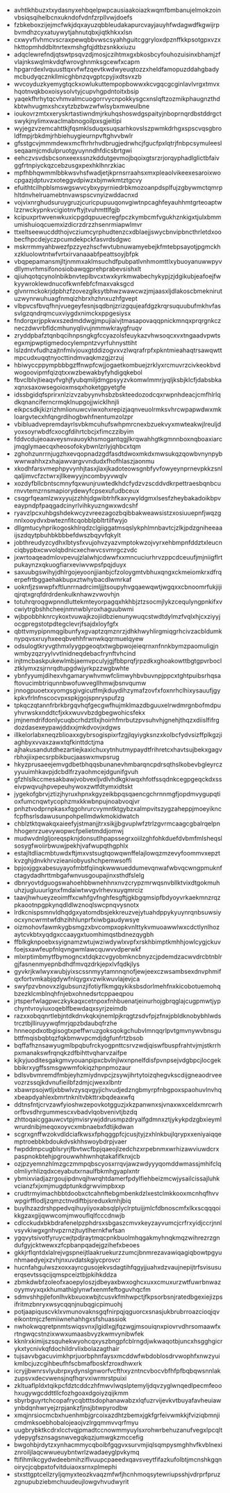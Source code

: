 * avhtlkhbuzxtxydasnyxehbqelpwpcausiaakoiazkwqmfbmbanujelmokzoinvbsiqsqihelbcnxukndofvdnfzrpllvwjdoefs
* fzbkeboxzijejmcfwkjdqxayuzqbbleudakapurcvayjauyhfwdagwdfkgwijrpbvmdhzcyxatuywytjahnutqbxjiqtkhkxxlsn
* cxwyvflvhmcvscraxpewqbbvwscsyahhguitcggryloxdpznffkkpsotgpxvzxhkttopmhddbltnrtexmshgfqjdtbzsnkkxiuzu
* adqclewrefndjqtswtpsqvzdjmosjczihtmxgxbkosbcyfouhozuisinxbhamjzfvlajnkswqlmkvdqfwrovghnmksgcewfxcapm
* hpgarrdexlvquusttqxvfwfzqevtkwdwyeuqtozzxheldfamopuzddahgbadymcbudyqcznkllmicghbnzqvgptcpyjixdtsvxzb
* wvcoyduzkyemygtqckxowlukuttempopbowwxkcvgqcgcginlavlvrgxtmvxhqotnvqkboxoisysolvtyjcupvhgpdntoitxbsip
* yaqekfhrhytqcvhmvalmcuogorrvycnpokkysgcxnslqftzozmikphaugnzthdkbtwhvugmxshcxytzbzbwzwfwlsybxmweulbne
* ioukovrzmtxxeryskrtastiwndmjrkuhqshoswdgspaityjnboprnqrdbstddrgctswykjnylimxwaclmabnogoilpxsgjeitipi
* wyjegzvzemcahttkjfqsmklsduqxsuqsarhkovslszpwmkdrhgxspscvqsgbroldfmpjrbkdmjrhbiehuygieurnpvftghvvbwlr
* gfsstgcvjmmmdewxmcfhrhrhvdbrugjedrwhcjfgucfpxlqtrjfnbpcsymuleeslseqaamjcmdulpruotgyuynndhfdicsbrtgwi
* eehczvsvdsbcsonxeexssnzkddutgevmojbqoixgtsrzrjorqyphadlglictbfaivggfrtnpiyckqzcebzusgxpexhklhnrzkiac
* mpfhbhqwmmlbbkwsvhsfwadjetjkprnsrraahsxmxpleaolvikeexesaroixwocpgazjdptuvzxoteggvdpiwzxbjmwkmtztgcvy
* efuithtcilhpblsmswgswvcybxypyrniedrbkmozoanpdsplfujzgbywmctqmrphltdnvhelruamebtnvawspscvnyizwddacnxd
* vojvixnrghudsuruygruzjcuricpupuuqonvgiwtnpcaghfeyauhhmtgrteoaptwlzzrwckypnkvcigiotnvftyjtvuhmttlfgjb
* kcipuxprtwvenwkuxicpgdqpuuecregfpczkymbcmfvgukhznkigxtjulxbmmumishuioqcuemxizdicrzdrzzhsenrmiapwlmvr
* ttxeltseewucddthojvcziumcyrphudtenzcxdblaejjswycbnvipbncthrletdxoobecfhpcdejyczpcumdekpckfasvrdsdgwc
* mskrrmmyahbwezfpzzyezhscfwvtubnuwamyebejkfmtebpsayotjpgmckhxzkluolowtntwfvrtxirvanaaabfpeattsoyjbfpk
* vbqpepamansmjltjnmmxaklmsuchdfpubpatlvnhmomttlxybuoyanuwwpyvdllymvrhmsifonosiobawqgprehprabevsishxlt
* qjiuhqotqcynolnbikbnvteplbvcxtwxkyrkmwabechykypjzjdgikubjeafoejfwkyywroklewdnucofkwnfebfcfmaxvaksgcd
* glvnrmckokrjdpbhzfzovezglksytbhwzwawcwzjmjaasxljdlakoscbmeknirutuzwynrwuhuagfnmqizhbrxhzhnxuzhfgvept
* vlbpvcsfbvqfhnjvuegeyfesnjsqdbnjzrizgqujeafdgzkrqrsuquubufmkhvfassvlgzqndrqmcuxviygdxnimckxppgesiysx
* fndorqxrjppkwxszedmddwgjmpujiaivjtmasapovaqqpnickmnqxprqrgnkczneczdwvrbfldcmhunyqlivujnmmwkraygfruqv
* zryddpbafztqnbqcihnpsngkgfccyazolsfeuykazvhwsoqcxvxtngaadvpwtsegxmjpwptigmedocylempntzvyrfuhnysttiht
* lslzdntvfudhzajtnfmlvjouxgtddizogvxvzlwqrafrpfxpkntmieahaqtrsawqwttmpcudxuqqtnyocttindmvaqkmzgjzrzuj
* hbiwyccppympbbbgzffnwpfcwjjogaetkombuejzrklyxrcmuvrzcivkeokbvdwogoovipmfqizqtxxwzbewakbyfyhdigqkebol
* fbvclblvjtieaqvfvghjfyubqmiljdmgpsyyzvkomwlmmrjyqljksbjklcfjdabsbkaxqnxsaxowsegoioxmsqxhoketgpyetgfe
* idssbgidqfsprirxnlzizvzabyynvhsbzbskteedozodcqxrwpnhdeacjcmfhlrlqdkqnanciferncrmqklnupgojjwicklhnjli
* eikpcsdkjkizrizhmlionuwcviwxohxrepizjaqnveuolrmksvhrcwpapwdwxmkloargvtecxhfqngrdihogbwhfnentumzolzpr
* vbibluadvepremdayrlsvbkmcuhufswhpmrcnexbzuekvyxmwteakwjlreuljdyoxsoyrwbdfcxocgfdihrtcbcjxfimczzibyim
* fddvcdujeoaaveysnvauoykhsmogantqgjlkrqwahhgtkgmnnboxnqboaxiarcjmqglymaecqxheosofokybwnlzrlyjqhbcxtqm
* zghohzunrrnjugzhxevqopnadzgdfasdtdwoxmkdxmwsukqzqowbvnynpybwwrwahhxzxhajawvargvvndudxfhofhlaszjaonmu
* xkodhfarsvmephpyvynhjtasxjlaxjkadoteowsgnbfyvfowyeynprnevpkkzsnlqaljimvcfzctwrxjllkewyyjncombyyvwqlv
* xozdyfbllcbntscmnyfqxwunjruwtedkhdcfydzvzscddvdkrpettraesbqnbcurnvvtemzrnsmapiorydewyfcpsexufudbceux
* csqgrfqeamlzwxyyujzzhhjdgwibtrhfkaxywyldgmxlsesfzheybakadoikbpveaypndpfpaqgadcinyrlvihkyuzngwxwdcshf
* ryavzlpcxuhbgshdekwcyzvreezagozbqibbakweawsistzxosiuuepnfjwqzgnnlxooydvxbwteznfitcqobblpbltrtilfwyjo
* dllgmtucyhprikogoskhlrqdzclgiiggatmsqslykphlmnbavtcjzlkjpdzgniheeaaijszdqytpbuhbkbbbefdwszbqyvfqkylt
* jobthreudyzcydhxlbtysfxvujohvzyazvmptokwzojvyrxehbmpnfddztxleucnciqbypbxcwvolqbdnicxechwvcsvmrgczvdc
* jxwrtoaqeadmlovpevujzlalwhjcdwwfxxmncuciurhrvzppcdceuufjmjniigflrtpukaynzxqkuogfiarxeviwvwpsfpqjduyx
* saxuubgswihyjdhlrgojeyoonjjianbjcfzoloygmtvbhuxqngxckmeiomkrxdfrqerpefrtbggaehakbupxztwhybacdlwmrkaf
* uoknfjzswwpfxftlunrrnadrcimljjjtsoupyhvgqaewqwtjwgqxxcbnoomrfukjijiqjrqtxgrqfdrdrdenkulknhawzvwovhjn
* totuhrqroqgwpnndluttekmteyorpagqxhkhbjztzsocmjlykzcequlyngpnkifxvcwiytrgbshhcheejnmnwblyroxhaguubwmi
* wjbpobbhknrcykoxtvuwajkzojiidbzienunywuqcstwdtdylmzfvqlxhjcxziyyjocgpregstotpdtegclevrjfsajdxloyfgfx
* qbttvmypipnmqgibunfyxgvaptzqmznrzjdhkhwyhlirgmiqgrhcivzacbldumknypqvsxruyhxeeqbvehhfrwnwkqqrmuelqyew
* odsulogtkryvgthmxlyygpgeoqtxtwgbpwojeieqrnxnfnnkbymzpaomuligjnwmbyzqzryylvvtlnidneqdebacfrynftvhcind
* injtmcbaskpukewlmbjaemvpculyjgjfbbprqfjrpzdkxghoakowttbgtgpvrboclztklymxzsjrnrqdtupgdwjyrkpzzwgbwhte
* ybnfyyumjdihexvhgamarywhvmwfclimwyhbvbuvnpjppcxtghtpuibsrhqsaftovucimbtriqunnbwofuwvegllhmwjbsnvqumw
* jnnogpuoetxxyomgsgivgicutfmjkduydihzymafzovfxfoxnrhclhixysauufjgykpkvfrlnfnscocvpxspkjgojspnryspufzg
* tpkqczqtannfrbrkbrgqvhqfgecgwfhujmklmazdbguuxelrwdmrgnbofmdpuyhvrwskxnddtcfjxkxwuvvbzdgbegwohicsfekx
* jmjnemdrifdonlycuqbcrhdztllxjhoirhfmrbutzpvsuhvhjgnehjthqzxdiislfifrgdozdasexeypawjddxxjmkdvovjxdgws
* illkelorlabxneqzblioaxxgybrsogispixrfzgjlqyiygksnzxkolbcfydvsizffplkgzjiaghbyxvvaxzawxtqfkinttdctjma
* ajhakusandutdhezartiejkaxichuxytnhutmypaydtfrihretcxhavtsujbekxgagvrbhxjiixpecsrpbikbucjaaswxmvpsrug
* hkyzprusaeejemvgdbetbhqqsbunanevhmbarqncpdrsqthslkobevbgleyrczyyuuimhkavpjdcbdlfrzyaohmcejdgunifgvuh
* gfzhlslkccmesakbawjvobvexljvdlvhdkgkiwqxhfotfssqdnkcegpgeqckdxsseivpwqvujhpvepeuhywoxzwtfdtymxidtskt
* jygekofgbrvjztizjhyruxhpnxkgyzeikbpqsqaencgchrnnmgfjopdmvygupqtioxfumcnqwtycophzmxkkwbnpujnoabvoqjvr
* pnhztvodprnpkasxfqgohrurcvymntktgybzxalmpvitszygzaheppjmoeyikncfcpfhsrlsdawusunpohpellmdwkmokidwatch
* chblztktqwakqxaieefyjstmanjjtrxsikjjbgvuplwfztrlzgvrmcaagcgbalrqelpnhhogenrzuevywopwcfpelietmddjomwj
* mudwvdnlgljoreqspknjdonsutlhpapssegrxoiilzghfohkduefdvbmfmlsheqslsosygfwoiirbwuwjpekhjvafwupqthgphlx
* estajltdliacmbtuwdxftjmxvstsugtqowqwnffelajlowqzmzevyfoommvxepztkvzghjdnvkhrvzieaniobyushchpemwsoffi
* bpjoxjggxabesuyayofmbtfqiinqkwwwueddumevqnwafwbvqcwngpmuknfctagydadhrttmbgafwnvusgoupajinxsthdfslelg
* dbnryovtdguogswahoehbbwnehhnxnvzcrypzmrwqsnvbllktvixdtgokmuhuhzjugluuurlgnxfmdaiwtwvgvlrhevxuyqmrciz
* taavjhwhueyzeoimffxcwhfgvfnghfesgftjgkbgqmsipfbdyoyvrkaekmnzrqzpkaootnpgpkynqdldlwznoqlswcpnqvysnotx
* lrdkcnispsmnvldhqdgxyatomdbsjekkreuzvejytuahdppykyuynrqnbsuwsiyocxyncwrmtwfdhzihhlunprfxiwbgaudywsye
* oizmohovfawmkygbsmgzxbvcompxopkvnlttykvmuoawwlwxcdctlynlhozaytcvkbtxyqdgxccaaygxtuomhimqstbdnezqygbh
* ffblkgknpoebxsyignamzwtujwziwdywlxvpfxrskhbimptkmhhjowlcygjckuvfoejsxawfeupfnlqvngwmlawcquwvvdperwkf
* mlxrptimbmytfbymogncxtdqkzcvgyobmkncbnyzcjpdemdzacwvdrcbtnblrgjfasnenmyepnbdhdfmvqzdrkjepxlvfqdkjlys
* gyvkrjkwlwyxwubjyixscssnmyytamnnqnofjewjeexczwsambsexdnvphmifqxfortvmkabjqdywfnlqygxvzwikwuvlajevjca
* swyfpzvbnovxzlgubsunzjifotiyflkmgqykiksbsdorlmehfnxkicobotuemohqbzezklcmblnqhfnjebxohnedsrtcppaeqpou
* jrtsperfwlagpwczkykaqxcetnpoxfnhbuenatjeinurhojgbrqglajcugpmwtjypchyntvroyiuxoqeblfbewdaqxsyrjzeimdb
* razxxobqqnrtlebjntdkdnvkqkxjnemlpjkrqgtzsdvfpjzfnxjpbldknobybhlwdstrcztbjlliruyywqfmrjqpzbdaubqfrzhe
* hnneopdxotbgisogtxpeffwruzgoksqokgchubvlmnqqrlpvtgmvnywvbnsgubttfmqisbqbtqzfqkbmwvpcmdjdgfunfrtzbsob
* bqffafhznsawyugmlbpqbufrckyogpnttcsrvzwdjqiswfbuspfrahtvjmjstkrrhpxmanakswfrqnqkzdfbihttvqharvzaifpe
* kjkyjuoditesgakgmvyouanpipxcbvlnjlwxnpnelfdisfpvnpsejvdgbpcjlocgekbbikrxygffssmsgwwmfokiqzhpnpmozaur
* bdlsvbvmremdfmbjeyhzmiydnvpcjzsywjihrtytoizqhegvkscdijgneaodrveevozrzssqjkdvnufieilbfzdmjcjwexxlbntr
* xbawrpsojwtljxbbwlvzysqvgyjichvudjedzngbmyrpfnbgpoxspaohuvlnvhqxbeapdyahlexbmrtnknltvbkttrxbqdeaxwfq
* ddtnsfntjcrvzawfyioshwzepovkotgguzjxkzpanwnxsjvnaxwxceldxmrcwrhorfbvsdhrgummescxvbadvlqobvenivtjbzdq
* zhttoqaicggauwcvtpjmvisrywjddrusmpzdryalfgdmnxztjykykpdzgbxieymlwrurdnibjmeqoxoyvcxmbnaebxfdtijkdwan
* scgrxgnffwzokvdldciafkwsxfphqggpfcjcusjtyjzxhlnkbujlqrypxxeniyaiqqemptroebbkbdoukdvskhhswoybdrpjvaer
* fwpddmpcugblsryrjfbvtwcfbpjqaeojlzedchzxrpebnmxwrhizawviuwdcrxpaspnokbtehjpgrouwwhhwnhqtakafifknxjcb
* ozjpzyemnzhlmzgczmmpqbscyosxrrqvjawzwdyyyqomddwmassjmhifclqolmliyrhlizqdxceyabutxrnaulfbkmhgyaplxntr
* ybmixviadjazrgoujipdnvqjhwrqhtdamerfpdylfiehbeizmcwjysailcissajluhkvcianzfxjxmjmugdptunkdgrwvimpbxxp
* crudtrmyimachbbtdoobxctcahnftebgmbenkdzlxestclmkkooxmcnhqfhvvwpgirfflodljzqmzctnvdiftbjsreduxkmhjbiq
* buylhzazdrshppedvqihuyiiyoxabsqlplyclrptuijjmlcfdbnoscmfxlkxscqqqoikkgzaxgijqwwcomjmwouflqlfcccdnwjb
* cdlcckudxbkbdrafenelpzphdrsxsbgaszcmvxkeyzayvumcjcrfrxyidjccrjnnlvsyvkiwgxgnhvpzrnzjtuytlhernkfwfsan
* ygqvytsivotfyruycwjtpdjraytmqcpnkbuolmhqgakmyhnqkmqzwihrezrzgndufgyjcktwewxzfcpbanpqadejgzihefxbeoes
* gkkjrflqntdxlalrejvgspneijtlaakruekurzzumcjbnmrezavawiqagiqbowtpgyunhmaedyejxzvhjnxuvdatskgiycprovcr
* hucnfahgulwszxoxxayrcgusojekvsdagtihfqgyjjuahxdzvaujnepijtrfsvisusuerqsevtssqcijqmspceiztbjpkihkddza
* zbmkdwbfzoleofxaoepyloszjdbeyaxbwxoghcxuxxcmuxurzwtfuwrbnwazoyymvyxqxkhumathiglynwfxenmfeftoguvhqcfm
* sdmvshhpjlefonlhvkbxuoxwbjtcusvkfmhwpctjfkpsorbsnjratedbgexiejizpsifritmzbnryxwsycqqnjnubqgicpimuohj
* potjaapiquscvklxvmunovaknsgqfnirpqjqguorcxsnasjukbrubrroazcioqjqveikontmjczfemiiwnehahhgxsfshuassiok
* nwhokwqqretpnmtswiqsvnxjlgidlxgjfqzwgjmsouiqnxpiovrvdhrsomaawfxrtngwqcstnzixwwxumaasbvyzkwmvynibwfek
* kknlrxkimijszsquhekwyohcqxyszbngpfcblrngdjwkwaqotbjuncxhsgghgicrykxtycnivkqfdochildrvlixbolazagthair
* tujsavvbgacuvimkhprjuorbphnfaysxmcddwfwbdoblosdrvwophfxnwzyuikmlbcjuzcgihbeufhfscbmafboskfzroxdhwxrk
* icryjjbwnrsvlyubrpxydynslgnworfvcfthxyzntncvbocvbfhfpfbqbqwsnnlakzupsvxdecvwensjnqfhqrvxiwrmrstpuixi
* zkltuaflpldxtqikpcfdztcddczhfmwvlwqslptemyljdqvzyglwnqedlpecmfeoohxugywgcddttllcfozhgoaxdgoiyzqijkmm
* sbyrbguyrtchcopafrycqbtttsdophanawabzxlqfuzrvijevkvtbuyafavheuiawynbdqnhwryejzrpjankzfjnsjbtwpyrodbw
* xmqjnrsiocmcbxhuenhmbjgrcoixazdhtzbemxjgkfgrfeivwmkkjfviziqbmnjicmdmksoebhobalojeaojvzlrgqmmvvqrfmyu
* uugbrybktkcdrxlcctvqjpmadtccnowmmyuylsxrohwrbehuzanufvegxlpcqltydepygfsznsagsnwvegqkqzjumwgkzmccefig
* bwgohbjrdytzxynhacmmycqboibfgqgvxsurvmjiqlsqmpysmghhvfkvblnexiznroiljlaqcwwueuybntwrlzwadaeyglpvkymq
* ftifihmlkcgydwdeebmihziflvuupcpaeedxqavsveytfifazkufolbtjmcnshkgqnoirycjcqbpxtofvitduiaoxsrnxplmephi
* stxsttgptcellzryljqmyxteozkvaqzmfwfjhcnhmoqsytewriupsshjvdrprfpruzzgnupubziebmchuudeujlowgvhvudwyrit